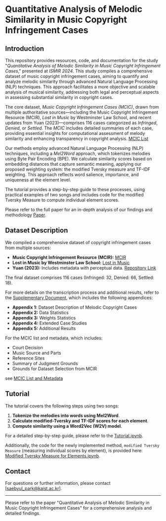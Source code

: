 # Quantitative Analysis of Melodic Similarity in Music Copyright Infringement Cases 

## Introduction


This repository provides resources, code, and documentation for the study "*Quantitative Analysis of Melodic Similarity in Music Copyright Infringement Cases*," presented at *ISMIR 2024*. This study compiles a comprehensive dataset of music copyright infringement cases, aiming to quantify and analyze melodic similarity through advanced Natural Language Processing (NLP) techniques. This approach facilitates a more objective and scalable analysis of musical similarity, addressing both legal and perceptual aspects in assessing substantial similarity in copyright cases.

The core dataset, *Music Copyright Infringement Cases (MCIC)*, drawn from multiple authoritative sources—including the Music Copyright Infringement Resource (MCIR), *Lost in Music* by Westminster Law School, and recent updates from Yuan (2023)—comprises 116 cases categorized as *Infringed*, *Denied*, or *Settled*. The *MCIC* includes detailed summaries of each case, providing essential insights for computational assessment of melody similarity and enhancing transparency in copyright analysis. [MCIC List](https://docs.google.com/spreadsheets/d/1dzVled_Zb813IGAzZ-qO2uJJpkGbb-MSfvULyLiIdh8/edit?gid=769190082#gid=769190082)

Our methods employ advanced Natural Language Processing (NLP) techniques, including a *Mel2Word* approach, which tokenizes melodies using Byte Pair Encoding (BPE). We calculate similarity scores based on embedding distances that capture semantic meaning, applying our proposed weighting system: the modified Tversky measure and TF-IDF weighting. This approach reflects word salience, importance, and uniqueness at the element level.

The tutorial provides a step-by-step guide to these processes, using practical examples of two songs and includes code for the modified Tversky Measure to compute individual element scores.

Please refer to the full paper for an in-depth analysis of our findings and methodology [Paper](https://drive.google.com/uc?export=download&id=1WGaNhVIV2MWEcRnyc7S0pV_AjB27z7dQ).

## Dataset Description

We compiled a comprehensive dataset of copyright infringement cases from multiple sources:

- **Music Copyright Infringement Resource (MCIR):** [MCIR](https://blogs.law.gwu.edu/mcir/)
- **Lost in Music by Westminster Law School:** [Lost in Music](https://www.lostinmusic.org/)
- **Yuan (2023):** Includes metadata with perceptual data. [Repository Link](https://github.com/comp-music-lab/music-copyright)


The final dataset comprises 116 cases (Infringed: 32, Denied: 66, Settled: 18).

For more details on the transcription process and additional results, refer to the [Supplementary Document](https://docs.google.com/document/d/1LxcY9rqn1MepNODICntibbvZvVgO7M4fb09eALphJTE/edit?usp=sharing), which includes the following appendices:

- **Appendix 1:** Dataset Description of Melodic Copyright Cases
- **Appendix 2:** Data Statistics
- **Appendix 3:** Weights Statistics
- **Appendix 4:** Extended Case Studies
- **Appendix 5:** Additional Results

For the MCIC list and metadata, which includes:

- Court Decision
- Music Source and Parts
- Reference Sites
- Summary of Judgment Grounds
- Grounds for Dataset Selection from MCIR

see [MCIC List and Metadata](https://docs.google.com/spreadsheets/d/1dzVled_Zb813IGAzZ-qO2uJJpkGbb-MSfvULyLiIdh8/edit?usp=sharing)


## Tutorial
The tutorial covers the following steps using two songs:

1. **Tokenize the melodies into words using Mel2Word**.
2. **Calculate modified-Tversky and TF-IDF scores for each element**.
3. **Compute similarity using a Word2Vec (W2V) model**.

For a detailed step-by-step guide, please refer to the [Tutorial.ipynb](https://colab.research.google.com/drive/1o3f2hh5DdasO4a_4XbVlu5LzWeWn2gP7?usp=sharing).

Additionally, the code for the newly implemented method, `modified Tversky Measure` (measuring individual scores by element), is provided here: [Modified Tversky Measure for Elements.ipynb](https://colab.research.google.com/drive/1jnwict4GttXxo4metpaXbrTFMxY6yqci?usp=sharing).

## Contact
For questions or further information, please contact [saebyul_park@kaist.ac.kr].

---

Please refer to the paper "Quantitative Analysis of Melodic Similarity in Music Copyright Infringement Cases" for a comprehensive analysis and detailed findings.
